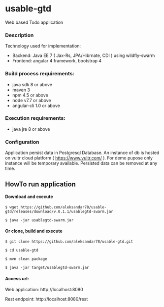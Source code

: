 # usable-gtd
Web based Todo application

### Description
Technology used for implementation:
* Backend: Java EE 7 ( Jax-Rs, JPA/Hibrnate, CDI ) using wildfly-swarm
* Frontend: angular 4 framework, bootstrap 4

### Build process requirements:
* java sdk 8 or above
* maven 3
* npm 4.5 or above
* node v7.7 or above
* angular-cli 1.0 or above

### Execution requirements:
* java jre 8 or above

### Configuration
Application persist data in Postgresql Database. 
An instance of db is hosted on vultr cloud platform ( https://www.vultr.com/ ). 
For demo pupose only instance will be temporary available.
Persisted data can be removed at any time.

## HowTo run application

#### Download and execute
```shell
$ wget https://github.com/aleksandar78/usable-gtd/releases/download/v.0.1.1/usablegtd-swarm.jar

$ java -jar usablegtd-swarm.jar
```

#### Or clone, build and execute

```shell
$ git clone https://github.com/aleksandar78/usable-gtd.git

$ cd usable-gtd

$ mvn clean package

$ java -jar target/usablegtd-swarm.jar
```

#### Access url:
Web application: http://localhost:8080

Rest endpoint: http://localhost:8080/rest
